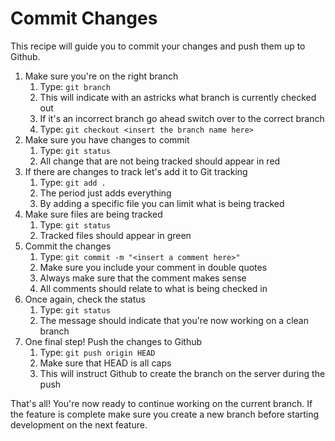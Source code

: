# Commit Changes

This recipe will guide you to commit your changes and push them up to Github.

1. Make sure you're on the right branch
   1. Type: `git branch`
   1. This will indicate with an astricks what branch is currently checked out
   1. If it's an incorrect branch go ahead switch over to the correct branch
   1. Type: `git checkout <insert the branch name here>`
1. Make sure you have changes to commit
   1. Type: `git status`
   1. All change that are not being tracked should appear in red
1. If there are changes to track let's add it to Git tracking
   1. Type: `git add .`
   1. The period just adds everything
   1. By adding a specific file you can limit what is being tracked
1. Make sure files are being tracked
   1. Type: `git status`
   1. Tracked files should appear in green
1. Commit the changes
   1. Type: `git commit -m "<insert a comment here>"`
   1. Make sure you include your comment in double quotes
   1. Always make sure that the comment makes sense
   1. All comments should relate to what is being checked in
1. Once again, check the status
   1. Type: `git status`
   1. The message should indicate that you're now working on a clean branch
1. One final step! Push the changes to Github
   1. Type: `git push origin HEAD`
   1. Make sure that HEAD is all caps
   1. This will instruct Github to create the branch on the server during the push

That's all! You're now ready to continue working on the current branch. If the feature is complete make sure you create a new branch before starting development on the next feature.
